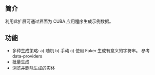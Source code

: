 ## 简介

利用此扩展可通过界面为 CUBA 应用程序生成示例数据。

## 功能

- 多种生成策略:
a) 随机
b) 手动
c) 使用 Faker 生成有意义的字符串。 参考 data-providers
- 批量生成
- 浏览并删除生成的实体